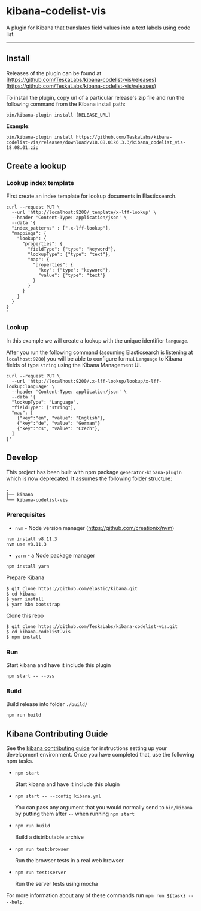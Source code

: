 # kibana-codelist-vis

A plugin for Kibana that translates field values into a text labels using code list

---

## Install

Releases of the plugin can be found at [https://github.com/TeskaLabs/kibana-codelist-vis/releases](https://github.com/TeskaLabs/kibana-codelist-vis/releases)

To install the plugin, copy url of a particular release's zip file and run the following command from the Kibana install path:

```
bin/kibana-plugin install [RELEASE_URL]
```

**Example**:

```
bin/kibana-plugin install https://github.com/TeskaLabs/kibana-codelist-vis/releases/download/v18.08.01k6.3.3/kibana_codelist_vis-18.08.01.zip
```

## Create a lookup


### Lookup index template

First create an index template for lookup documents in Elasticsearch.

```
curl --request PUT \
  --url 'http://localhost:9200/_template/x-lff-lookup' \
  --header 'Content-Type: application/json' \
  --data '{ 
  "index_patterns" : [".x-lff-lookup"],
  "mappings": {
    "lookup": {
      "properties": {
        "fieldType": {"type": "keyword"},
        "lookupType": {"type": "text"},
        "map": {
          "properties": {
            "key": {"type": "keyword"},
            "value": {"type": "text"}
          }
        }
      }
    }
  }
}
'
```

### Lookup

In this example we will create a lookup with the unique identifier `language`.

After you run the following command (assuming Elasticsearch is listening at `localhost:9200`) you will be able to configure format `Language` to Kibana fields of type `string` using the Kibana Management UI.

```
curl --request PUT \
  --url 'http://localhost:9200/.x-lff-lookup/lookup/x-lff-lookup:language' \
  --header 'Content-Type: application/json' \
  --data '{
  "lookupType": "Language",
  "fieldType": ["string"],
  "map": [
    {"key":"en", "value": "English"},
    {"key":"de", "value": "German"}
    {"key":"cs", "value": "Czech"},
  ]
}'
```

## Develop

This project has been built with npm package `generator-kibana-plugin` which is now deprecated. It assumes the following folder structure:

```
.
├── kibana
└── kibana-codelist-vis
```

### Prerequisites

- `nvm` - Node version manager (https://github.com/creationix/nvm)

```
nvm install v8.11.3
nvm use v8.11.3
```

- `yarn` - a Node package manager

```
npm install yarn
```

Prepare Kibana

```
$ git clone https://github.com/elastic/kibana.git
$ cd kibana
$ yarn install
$ yarn kbn bootstrap
```

Clone this repo

```
$ git clone https://github.com/TeskaLabs/kibana-codelist-vis.git
$ cd kibana-codelist-vis
$ npm install
```

### Run

Start kibana and have it include this plugin

```
npm start -- --oss
```

### Build

Build release into folder `./build/`

```
npm run build
```

## Kibana Contributing Guide

See the [kibana contributing guide](https://github.com/elastic/kibana/blob/master/CONTRIBUTING.md) for instructions setting up your development environment. Once you have completed that, use the following npm tasks.

  - `npm start`

    Start kibana and have it include this plugin

  - `npm start -- --config kibana.yml`

    You can pass any argument that you would normally send to `bin/kibana` by putting them after `--` when running `npm start`

  - `npm run build`

    Build a distributable archive

  - `npm run test:browser`

    Run the browser tests in a real web browser

  - `npm run test:server`

    Run the server tests using mocha

For more information about any of these commands run `npm run ${task} -- --help`.
